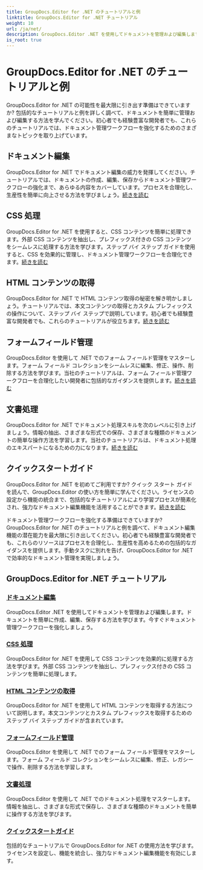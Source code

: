 ```yaml
---
title: GroupDocs.Editor for .NET のチュートリアルと例
linktitle: GroupDocs.Editor for .NET チュートリアル
weight: 10
url: /ja/net/
description: GroupDocs.Editor .NET を使用してドキュメントを管理および編集します。ドキュメント処理、ドキュメント編集、HTML コンテンツの取得、フォーム フィールドの管理などを学習します。
is_root: true
---
```


# GroupDocs.Editor for .NET のチュートリアルと例


GroupDocs.Editor for .NET の可能性を最大限に引き出す準備はできていますか? 包括的なチュートリアルと例を詳しく調べて、ドキュメントを簡単に管理および編集する方法を学んでください。初心者でも経験豊富な開発者でも、これらのチュートリアルでは、ドキュメント管理ワークフローを強化するためのさまざまなトピックを取り上げています。

## ドキュメント編集

 GroupDocs.Editor for .NET でドキュメント編集の威力を発揮してください。チュートリアルでは、ドキュメントの作成、編集、保存からドキュメント管理ワークフローの強化まで、あらゆる内容をカバーしています。プロセスを合理化し、生産性を簡単に向上させる方法を学びましょう。[続きを読む](./document-editing/)

## CSS 処理

GroupDocs.Editor for .NET を使用すると、CSS コンテンツを簡単に処理できます。外部 CSS コンテンツを抽出し、プレフィックス付きの CSS コンテンツをシームレスに処理する方法を学びます。ステップ バイ ステップ ガイドを使用すると、CSS を効果的に管理し、ドキュメント管理ワークフローを合理化できます。[続きを読む](./css-handling/)

## HTML コンテンツの取得

GroupDocs.Editor for .NET で HTML コンテンツ取得の秘密を解き明かしましょう。チュートリアルでは、本文コンテンツの取得とカスタム プレフィックスの操作について、ステップ バイ ステップで説明しています。初心者でも経験豊富な開発者でも、これらのチュートリアルが役立ちます。[続きを読む](./html-content-retrieval/)

## フォームフィールド管理

 GroupDocs.Editor を使用して .NET でのフォーム フィールド管理をマスターします。フォーム フィールド コレクションをシームレスに編集、修正、操作、削除する方法を学びます。当社のチュートリアルは、フォーム フィールド管理ワークフローを合理化したい開発者に包括的なガイダンスを提供します。[続きを読む](./form-field-management/)

## 文書処理

 GroupDocs.Editor for .NET でドキュメント処理スキルを次のレベルに引き上げましょう。情報の抽出、さまざまな形式での保存、さまざまな種類のドキュメントの簡単な操作方法を学習します。当社のチュートリアルは、ドキュメント処理のエキスパートになるための力になります。[続きを読む](./document-processing/)

## クイックスタートガイド

GroupDocs.Editor for .NET を初めてご利用ですか? クイック スタート ガイドを読んで、GroupDocs.Editor の使い方を簡単に学んでください。ライセンスの設定から機能の統合まで、包括的なチュートリアルにより学習プロセスが簡素化され、強力なドキュメント編集機能を活用することができます。[続きを読む](./quick-start-guide/)

ドキュメント管理ワークフローを強化する準備はできていますか? GroupDocs.Editor for .NET のチュートリアルと例を調べて、ドキュメント編集機能の潜在能力を最大限に引き出してください。初心者でも経験豊富な開発者でも、これらのリソースはプロセスを合理化し、生産性を高めるための包括的なガイダンスを提供します。手動タスクに別れを告げ、GroupDocs.Editor for .NET で効率的なドキュメント管理を実現しましょう。
## GroupDocs.Editor for .NET チュートリアル 
### [ドキュメント編集](./document-editing/)
GroupDocs.Editor .NET を使用してドキュメントを管理および編集します。ドキュメントを簡単に作成、編集、保存する方法を学びます。今すぐドキュメント管理ワークフローを強化しましょう。
### [CSS 処理](./css-handling/)
GroupDocs.Editor for .NET を使用して CSS コンテンツを効果的に処理する方法を学びます。外部 CSS コンテンツを抽出し、プレフィックス付きの CSS コンテンツを簡単に処理します。
### [HTML コンテンツの取得](./html-content-retrieval/)
GroupDocs.Editor for .NET を使用して HTML コンテンツを取得する方法について説明します。本文コンテンツとカスタム プレフィックスを取得するためのステップ バイ ステップ ガイドが含まれています。
### [フォームフィールド管理](./form-field-management/)
GroupDocs.Editor を使用して .NET でのフォーム フィールド管理をマスターします。フォーム フィールド コレクションをシームレスに編集、修正、レガシーで操作、削除する方法を学習します。
### [文書処理](./document-processing/)
GroupDocs.Editor を使用して .NET でのドキュメント処理をマスターします。情報を抽出し、さまざまな形式で保存し、さまざまな種類のドキュメントを簡単に操作する方法を学びます。
### [クイックスタートガイド](./quick-start-guide/)
包括的なチュートリアルで GroupDocs.Editor for .NET の使用方法を学びます。ライセンスを設定し、機能を統合し、強力なドキュメント編集機能を有効にします。